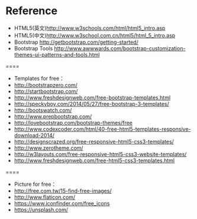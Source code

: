 Reference
====

* HTML5(英文)http://www.w3schools.com/html/html5_intro.asp
* HTML5(中文)http://www.w3school.com.cn/html5/html_5_intro.asp
* Bootstrap http://getbootstrap.com/getting-started/
* Bootstrap Tools http://www.awwwards.com/bootstrap-customization-themes-ui-patterns-and-tools.html

====

* Templates for free：
* http://bootstrapzero.com/
* http://startbootstrap.com/
* http://www.freshdesignweb.com/free-bootstrap-templates.html
* http://speckyboy.com/2014/05/27/free-bootstrap-3-templates/
* http://bootswatch.com/
* http://www.prepbootstrap.com/
* http://lovebootstrap.com/bootstrap-themes/free
* http://www.codexcoder.com/html/40-free-html5-templates-responsive-download-2014/
* http://designscrazed.org/free-responsive-html5-css3-templates/
* http://www.zerotheme.com/
* http://w3layouts.com/free-responsive-html5-css3-website-templates/
* http://www.freshdesignweb.com/free-html5-css3-templates.html

====

* Picture for free：
* http://free.com.tw/15-find-free-images/
* http://www.flaticon.com/
* https://www.iconfinder.com/free_icons
* https://unsplash.com/

